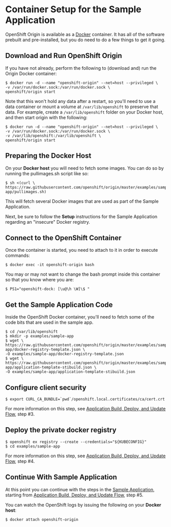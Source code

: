 # Container Setup for the Sample Application
OpenShift Origin is available as a [Docker](https://www.docker.io) container. It
has all of the software prebuilt and pre-installed, but you do need to do a few
things to get it going.

## Download and Run OpenShift Origin
If you have not already, perform the following to (download and) run the Origin
Docker container:

    $ docker run -d --name "openshift-origin" --net=host --privileged \
    -v /var/run/docker.sock:/var/run/docker.sock \
    openshift/origin start

Note that this won't hold any data after a restart, so you'll need to use a data
container or mount a volume at `/var/lib/openshift` to preserve that data. For
example, create a `/var/lib/openshift` folder on your Docker host, and then
start origin with the following:

    $ docker run -d --name "openshift-origin" --net=host --privileged \
    -v /var/run/docker.sock:/var/run/docker.sock \
    -v /var/lib/openshift:/var/lib/openshift \
    openshift/origin start

## Preparing the Docker Host
On your **Docker host** you will need to fetch some images. You can do so by
running the pullimages.sh script like so:

    $ sh <(curl \
    https://raw.githubusercontent.com/openshift/origin/master/examples/sample-app/pullimages.sh)

This will fetch several Docker images that are used as part of the Sample
Application.

Next, be sure to follow the **Setup** instructions for the Sample Application
regarding an "insecure" Docker registry.

## Connect to the OpenShift Container
Once the container is started, you need to attach to it in order to execute
commands:

    $ docker exec -it openshift-origin bash

You may or may not want to change the bash prompt inside this container so that
you know where you are:

    $ PS1="openshift-dock: [\u@\h \W]\$ "

## Get the Sample Application Code
Inside the OpenShift Docker container, you'll need to fetch some of the code
bits that are used in the sample app.

    $ cd /var/lib/openshift
    $ mkdir -p examples/sample-app
    $ wget \
    https://raw.githubusercontent.com/openshift/origin/master/examples/sample-app/docker-registry-template.json \
    -O examples/sample-app/docker-registry-template.json
    $ wget \
    https://raw.githubusercontent.com/openshift/origin/master/examples/sample-app/application-template-stibuild.json \
    -O examples/sample-app/application-template-stibuild.json

## Configure client security

    $ export CURL_CA_BUNDLE=`pwd`/openshift.local.certificates/ca/cert.crt

For more information on this step, see [Application Build, Deploy, and Update
Flow](https://github.com/openshift/origin/blob/master/examples/sample-app/README.md#application-build-deploy-and-update-flow),
step #3.

## Deploy the private docker registry

    $ openshift ex registry --create --credentials="${KUBECONFIG}"
    $ cd examples/sample-app

For more information on this step, see [Application Build, Deploy, and Update
Flow](https://github.com/openshift/origin/blob/master/examples/sample-app/README.md#application-build-deploy-and-update-flow),
step #4.

## Continue With Sample Application
At this point you can continue with the steps in the [Sample
Application](https://github.com/openshift/origin/blob/master/examples/sample-app/README.md),
starting from [Application Build, Deploy, and Update
Flow](https://github.com/openshift/origin/blob/master/examples/sample-app/README.md#application-build-deploy-and-update-flow),
step #5.

You can watch the OpenShift logs by issuing the following on your **Docker
host**:

    $ docker attach openshift-origin

